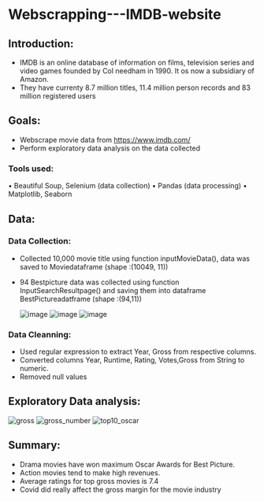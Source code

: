 # Webscrapping---IMDB-website
## Introduction:
- IMDB is an online database of information on films, television series and video games founded by Col needham in 1990. It os now a subsidiary of Amazon. 
- They have currenty 8.7 million titles, 11.4 million person records and 83 million registered users
## Goals:
- Webscrape movie data from https://www.imdb.com/
- Perform exploratory data analysis on the data collected 
### Tools used:
•	Beautiful Soup, Selenium (data collection)
•	Pandas (data processing)
•	Matplotlib, Seaborn

## Data:
### Data Collection:
- Collected 10,000 movie title using function inputMovieData(), data was saved to Moviedataframe (shape :(10049, 11))
- 94 Bestpicture data was collected using function InputSearchResultpage() and saving them into  dataframe BestPictureadatframe (shape :(94,11))

  ![image](https://user-images.githubusercontent.com/103464406/214417720-a2440f45-3573-4101-98f4-7b268f92d062.png)
  ![image](https://user-images.githubusercontent.com/103464406/214418848-512de7cc-768b-446a-aa99-e2c4fd84ffb8.png)
  ![image](https://user-images.githubusercontent.com/103464406/214419053-a2249ba3-2ab0-4704-b32a-beb7dfe286d9.png)
 
### Data Cleanning:

 - Used regular expression to extract Year, Gross from respective columns.
 - Converted columns Year, Runtime, Rating, Votes,Gross from String to numeric.
 - Removed null values
 
## Exploratory Data analysis:
![gross](https://user-images.githubusercontent.com/103464406/214426969-b4f34e16-f24d-4cb1-a134-d254f1cfbebc.png)
![gross_number](https://user-images.githubusercontent.com/103464406/214426522-0ab1b15c-d1c1-4e08-9413-c8c963286d21.png)
![top10_oscar](https://user-images.githubusercontent.com/103464406/214426624-133fc7ad-9b0e-485c-b270-1a89b00423bb.png)


 ## Summary:
 - Drama movies have won maximum Oscar Awards for Best Picture.
 - Action movies tend to make high revenues.
 - Average ratings for top gross movies is 7.4
 - Covid did really affect the gross margin for the movie industry
